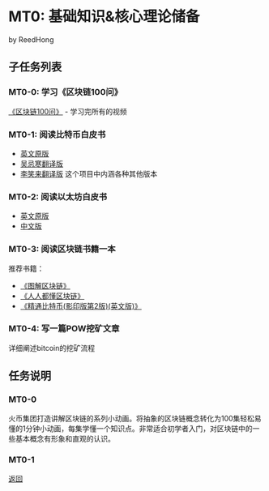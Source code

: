 # MT0: 基础知识&核心理论储备

by ReedHong

## 子任务列表
### MT0-0: 学习《区块链100问》
[《区块链100问》](https://jingyan.baidu.com/zt/qukuailian/index.html) - 学习完所有的视频

### MT0-1: 阅读比特币白皮书
- [英文原版](https://bitcoin.org/bitcoin.pdf)
- [吴忌寒翻译版](https://www.8btc.com/wiki/bitcoin-a-peer-to-peer-electronic-cash-system)
- [李笑来翻译版](https://github.com/xiaolai/bitcoin-whitepaper-chinese-translation) 这个项目中内涵各种其他版本
### MT0-2: 阅读以太坊白皮书
- [英文原版](https://github.com/ethereum/wiki/wiki/White-Paper)
- [中文版](https://ethfans.org/wikis/以太坊白皮书)

### MT0-3: 阅读区块链书籍一本
推荐书籍：
- [《图解区块链》](https://u.jd.com/O6egvO)
- [《人人都懂区块链》](https://u.jd.com/MiFeo7)
- [《精通比特币(影印版第2版)(英文版)》](https://u.jd.com/xrswxK)
### MT0-4: 写一篇POW挖矿文章
详细阐述bitcoin的挖矿流程

## 任务说明
### MT0-0
火币集团打造讲解区块链的系列小动画。将抽象的区块链概念转化为100集轻松易懂的1分钟小动画，每集学懂一个知识点。非常适合初学者入门，对区块链中的一些基本概念有形象和直观的认识。

### MT0-1




[返回](#README.md)
